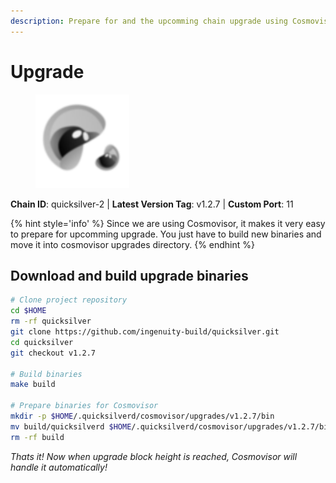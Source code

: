 ```yaml
---
description: Prepare for and the upcomming chain upgrade using Cosmovisor.
---
```


# Upgrade

<figure><img src="https://raw.githubusercontent.com/kj89/cosmos-images/main/logos/quicksilver.png" width="150" alt=""><figcaption></figcaption></figure>

**Chain ID**: quicksilver-2 | **Latest Version Tag**: v1.2.7 | **Custom Port**: 11

{% hint style='info' %}
Since we are using Cosmovisor, it makes it very easy to prepare for upcomming upgrade.
You just have to build new binaries and move it into cosmovisor upgrades directory.
{% endhint %}

## Download and build upgrade binaries

```bash
# Clone project repository
cd $HOME
rm -rf quicksilver
git clone https://github.com/ingenuity-build/quicksilver.git
cd quicksilver
git checkout v1.2.7

# Build binaries
make build

# Prepare binaries for Cosmovisor
mkdir -p $HOME/.quicksilverd/cosmovisor/upgrades/v1.2.7/bin
mv build/quicksilverd $HOME/.quicksilverd/cosmovisor/upgrades/v1.2.7/bin/
rm -rf build
```

*Thats it! Now when upgrade block height is reached, Cosmovisor will handle it automatically!*
